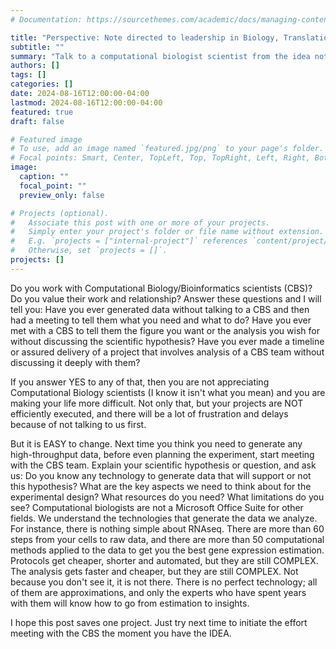 ```yaml
---
# Documentation: https://sourcethemes.com/academic/docs/managing-content/

title: "Perspective: Note directed to leadership in Biology, Translational, Chemistry and Technology."
subtitle: ""
summary: "Talk to a computational biologist scientist from the idea not the data"
authors: []
tags: []
categories: []
date: 2024-08-16T12:00:00-04:00
lastmod: 2024-08-16T12:00:00-04:00
featured: true
draft: false

# Featured image
# To use, add an image named `featured.jpg/png` to your page's folder.
# Focal points: Smart, Center, TopLeft, Top, TopRight, Left, Right, BottomLeft, Bottom, BottomRight.
image:
  caption: ""
  focal_point: ""
  preview_only: false

# Projects (optional).
#   Associate this post with one or more of your projects.
#   Simply enter your project's folder or file name without extension.
#   E.g. `projects = ["internal-project"]` references `content/project/deep-learning/index.md`.
#   Otherwise, set `projects = []`.
projects: []
---
```


Do you work with Computational Biology/Bioinformatics scientists (CBS)? Do you value their work and relationship? Answer these questions and I will tell you: 
Have you ever generated data without talking to a CBS and then had a meeting to tell them what you need and what to do? 
Have you ever met with a CBS to tell them the figure you want or the analysis you wish for without discussing the scientific hypothesis? 
Have you ever made a timeline or assured delivery of a project that involves analysis of a CBS team without discussing it deeply with them? 

If you answer YES to any of that, then you are not appreciating Computational Biology scientists (I know it isn't what you mean) and you are making your life more difficult. Not only that, but your projects are NOT efficiently executed, and there will be a lot of frustration and delays because of not talking to us first.  

But it is EASY to change. Next time you think you need to generate any high-throughput data, before even planning the experiment, start meeting with the CBS team. Explain your scientific hypothesis or question, and ask us: Do you know any technology to generate data that will support or not this hypothesis? What are the key aspects we need to think about for the experimental design? What resources do you need? What limitations do you see? Computational biologists are not a Microsoft Office Suite for other fields. We understand the technologies that generate the data we analyze. For instance, there is nothing simple about RNAseq. There are more than 60 steps from your cells to raw data, and there are more than 50 computational methods applied to the data to get you the best gene expression estimation. Protocols get cheaper, shorter and automated, but they are still COMPLEX. The analysis gets faster and cheaper, but they are still COMPLEX. Not because you don't see it, it is not there. There is no perfect technology; all of them are approximations, and only the experts who have spent years with them will know how to go from estimation to insights. 

I hope this post saves one project. Just try next time to initiate the effort meeting with the CBS the moment you have the IDEA.
